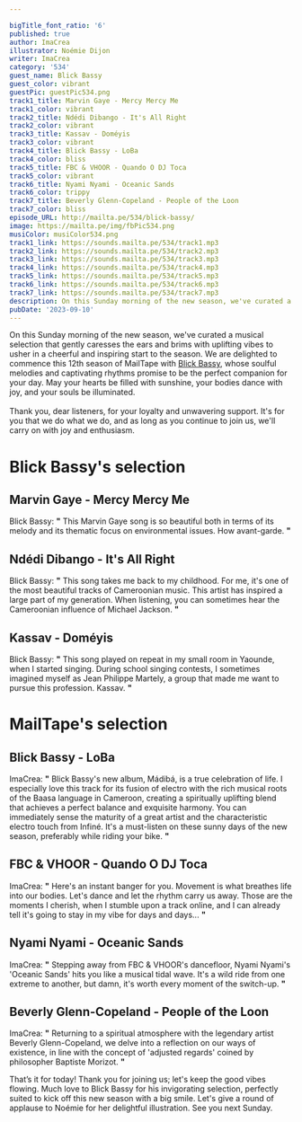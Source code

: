 ```yaml
---

bigTitle_font_ratio: '6'
published: true
author: ImaCrea
illustrator: Noémie Dijon
writer: ImaCrea
category: '534'
guest_name: Blick Bassy
guest_color: vibrant
guestPic: guestPic534.png
track1_title: Marvin Gaye - Mercy Mercy Me
track1_color: vibrant
track2_title: Ndédi Dibango - It's All Right
track2_color: vibrant
track3_title: Kassav - Doméyis
track3_color: vibrant
track4_title: Blick Bassy - LoBa
track4_color: bliss
track5_title: FBC & VHOOR - Quando O DJ Toca
track5_color: vibrant
track6_title: Nyami Nyami - Oceanic Sands
track6_color: trippy
track7_title: Beverly Glenn-Copeland - People of the Loon
track7_color: bliss
episode_URL: http://mailta.pe/534/blick-bassy/
image: https://mailta.pe/img/fbPic534.png
musiColor: musiColor534.png
track1_link: https://sounds.mailta.pe/534/track1.mp3
track2_link: https://sounds.mailta.pe/534/track2.mp3
track3_link: https://sounds.mailta.pe/534/track3.mp3
track4_link: https://sounds.mailta.pe/534/track4.mp3
track5_link: https://sounds.mailta.pe/534/track5.mp3
track6_link: https://sounds.mailta.pe/534/track6.mp3
track7_link: https://sounds.mailta.pe/534/track7.mp3
description: On this Sunday morning of the new season, we've curated a musical selection that gently caresses the ears and brims with uplifting vibes to usher in a cheerful and inspiring start to the season. We are delighted to commence this 12th season of MailTape with Blick Bassy, whose soulful melodies and captivating rhythms promise to be the perfect companion for your day. May your hearts be filled with sunshine, your bodies dance with joy, and your souls be illuminated.
pubDate: '2023-09-10'
---
```


On this Sunday morning of the new season, we've curated a musical selection that gently caresses the ears and brims with uplifting vibes to usher in a cheerful and inspiring start to the season. We are delighted to commence this 12th season of MailTape with [Blick Bassy](https://blickbassy.bandcamp.com/album/m-dib), whose soulful melodies and captivating rhythms promise to be the perfect companion for your day. May your hearts be filled with sunshine, your bodies dance with joy, and your souls be illuminated.
<br><br>Thank you, dear listeners, for your loyalty and unwavering support. It's for you that we do what we do, and as long as you continue to join us, we'll carry on with joy and enthusiasm.


# Blick Bassy's selection

## Marvin Gaye - Mercy Mercy Me

Blick Bassy: **"** This Marvin Gaye song is so beautiful both in terms of its melody and its thematic focus on environmental issues. How avant-garde. **"** 

## Ndédi Dibango - It's All Right

Blick Bassy: **"** This song takes me back to my childhood. For me, it's one of the most beautiful tracks of Cameroonian music. This artist has inspired a large part of my generation. When listening, you can sometimes hear the Cameroonian influence of Michael Jackson. **"** 

## Kassav - Doméyis 

Blick Bassy: **"** This song played on repeat in my small room in Yaounde, when I started singing. During school singing contests, I sometimes imagined myself as Jean Philippe Martely, a group that made me want to pursue this profession. Kassav. **"** 

# MailTape's selection

## Blick Bassy - LoBa

ImaCrea: **"** Blick Bassy's new album, Mádibá, is a true celebration of life. I especially love this track for its fusion of electro with the rich musical roots of the Baasa language in Cameroon, creating a spiritually uplifting blend that achieves a perfect balance and exquisite harmony. You can immediately sense the maturity of a great artist and the characteristic electro touch from Infiné. It's a must-listen on these sunny days of the new season, preferably while riding your bike. **"** 

## FBC & VHOOR - Quando O DJ Toca

ImaCrea: **"** Here's an instant banger for you. Movement is what breathes life into our bodies. Let's dance and let the rhythm carry us away. Those are the moments I cherish, when I stumble upon a track online, and I can already tell it's going to stay in my vibe for days and days... **"** 

## Nyami Nyami - Oceanic Sands

ImaCrea: **"** Stepping away from FBC & VHOOR's dancefloor, Nyami Nyami's 'Oceanic Sands' hits you like a musical tidal wave. It's a wild ride from one extreme to another, but damn, it's worth every moment of the switch-up. **"** 

## Beverly Glenn-Copeland - People of the Loon

ImaCrea: **"** Returning to a spiritual atmosphere with the legendary artist Beverly Glenn-Copeland, we delve into a reflection on our ways of existence, in line with the concept of 'adjusted regards' coined by philosopher Baptiste Morizot. **"** 

That’s it for today! Thank you for joining us; let's keep the good vibes flowing. Much love to Blick Bassy for his invigorating selection, perfectly suited to kick off this new season with a big smile. Let's give a round of applause to Noémie for her delightful illustration. See you next Sunday.
